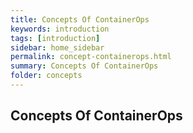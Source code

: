 ```yaml
---
title: Concepts Of ContainerOps  
keywords: introduction
tags: [introduction]
sidebar: home_sidebar
permalink: concept-containerops.html
summary: Concepts Of ContainerOps
folder: concepts 
---
```


## Concepts Of ContainerOps